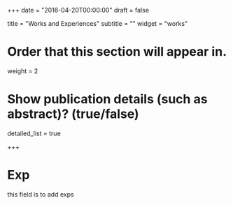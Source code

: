 +++
date = "2016-04-20T00:00:00"
draft = false

title = "Works and Experiences"
subtitle = ""
widget = "works"

# Order that this section will appear in.
weight = 2

# Show publication details (such as abstract)? (true/false)
detailed_list = true

+++

# Exp
this field is to add exps